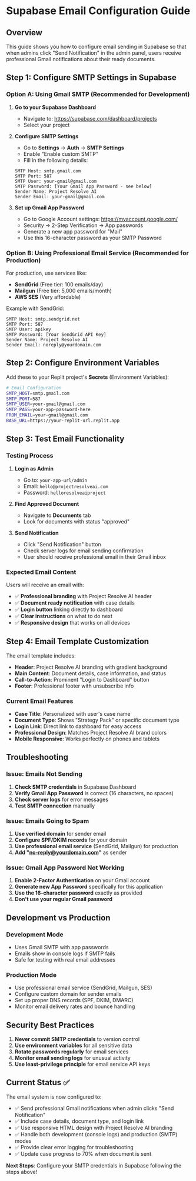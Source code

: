 # Supabase Email Configuration Guide

## Overview
This guide shows you how to configure email sending in Supabase so that when admins click "Send Notification" in the admin panel, users receive professional Gmail notifications about their ready documents.

## Step 1: Configure SMTP Settings in Supabase

### Option A: Using Gmail SMTP (Recommended for Development)

1. **Go to your Supabase Dashboard**
   - Navigate to: https://supabase.com/dashboard/projects
   - Select your project

2. **Configure SMTP Settings**
   - Go to **Settings** → **Auth** → **SMTP Settings**
   - Enable "Enable custom SMTP"
   - Fill in the following details:

   ```
   SMTP Host: smtp.gmail.com
   SMTP Port: 587
   SMTP User: your-gmail@gmail.com
   SMTP Password: [Your Gmail App Password - see below]
   Sender Name: Project Resolve AI
   Sender Email: your-gmail@gmail.com
   ```

3. **Set up Gmail App Password**
   - Go to Google Account settings: https://myaccount.google.com/
   - Security → 2-Step Verification → App passwords
   - Generate a new app password for "Mail"
   - Use this 16-character password as your SMTP Password

### Option B: Using Professional Email Service (Recommended for Production)

For production, use services like:
- **SendGrid** (Free tier: 100 emails/day)
- **Mailgun** (Free tier: 5,000 emails/month)
- **AWS SES** (Very affordable)

Example with SendGrid:
```
SMTP Host: smtp.sendgrid.net
SMTP Port: 587
SMTP User: apikey
SMTP Password: [Your SendGrid API Key]
Sender Name: Project Resolve AI
Sender Email: noreply@yourdomain.com
```

## Step 2: Configure Environment Variables

Add these to your Replit project's **Secrets** (Environment Variables):

```bash
# Email Configuration
SMTP_HOST=smtp.gmail.com
SMTP_PORT=587
SMTP_USER=your-gmail@gmail.com
SMTP_PASS=your-app-password-here
FROM_EMAIL=your-gmail@gmail.com
BASE_URL=https://your-replit-url.replit.app
```

## Step 3: Test Email Functionality

### Testing Process
1. **Login as Admin**
   - Go to: `your-app-url/admin`
   - Email: `hello@projectresolveai.com`
   - Password: `helloresolveaiproject`

2. **Find Approved Document**
   - Navigate to **Documents** tab
   - Look for documents with status "approved"

3. **Send Notification**
   - Click "Send Notification" button
   - Check server logs for email sending confirmation
   - User should receive professional email in their Gmail inbox

### Expected Email Content
Users will receive an email with:
- ✅ **Professional branding** with Project Resolve AI header
- ✅ **Document ready notification** with case details
- ✅ **Login button** linking directly to dashboard
- ✅ **Clear instructions** on what to do next
- ✅ **Responsive design** that works on all devices

## Step 4: Email Template Customization

The email template includes:
- **Header**: Project Resolve AI branding with gradient background
- **Main Content**: Document details, case information, and status
- **Call-to-Action**: Prominent "Login to Dashboard" button
- **Footer**: Professional footer with unsubscribe info

### Current Email Features
- **Case Title**: Personalized with user's case name
- **Document Type**: Shows "Strategy Pack" or specific document type
- **Login Link**: Direct link to dashboard for easy access
- **Professional Design**: Matches Project Resolve AI brand colors
- **Mobile Responsive**: Works perfectly on phones and tablets

## Troubleshooting

### Issue: Emails Not Sending
1. **Check SMTP credentials** in Supabase Dashboard
2. **Verify Gmail App Password** is correct (16 characters, no spaces)
3. **Check server logs** for error messages
4. **Test SMTP connection** manually

### Issue: Emails Going to Spam
1. **Use verified domain** for sender email
2. **Configure SPF/DKIM records** for your domain
3. **Use professional email service** (SendGrid, Mailgun) for production
4. **Add "no-reply@yourdomain.com"** as sender

### Issue: Gmail App Password Not Working
1. **Enable 2-Factor Authentication** on your Gmail account
2. **Generate new App Password** specifically for this application
3. **Use the 16-character password** exactly as provided
4. **Don't use your regular Gmail password**

## Development vs Production

### Development Mode
- Uses Gmail SMTP with app passwords
- Emails show in console logs if SMTP fails
- Safe for testing with real email addresses

### Production Mode
- Use professional email service (SendGrid, Mailgun, SES)
- Configure custom domain for sender emails
- Set up proper DNS records (SPF, DKIM, DMARC)
- Monitor email delivery rates and bounce handling

## Security Best Practices

1. **Never commit SMTP credentials** to version control
2. **Use environment variables** for all sensitive data
3. **Rotate passwords regularly** for email services
4. **Monitor email sending logs** for unusual activity
5. **Use least-privilege principle** for email service API keys

## Current Status ✅

The email system is now configured to:
- ✅ Send professional Gmail notifications when admin clicks "Send Notification"
- ✅ Include case details, document type, and login link
- ✅ Use responsive HTML design with Project Resolve AI branding
- ✅ Handle both development (console logs) and production (SMTP) modes
- ✅ Provide clear error logging for troubleshooting
- ✅ Update case progress to 70% when document is sent

**Next Steps**: Configure your SMTP credentials in Supabase following the steps above!